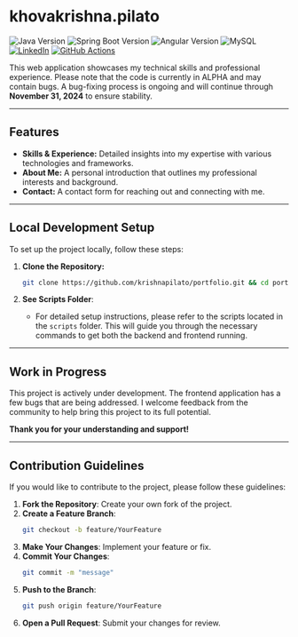 
# khovakrishna.pilato

![Java Version](https://img.shields.io/badge/Java-21.0.5-blue?style=flat&logo=java)
![Spring Boot Version](https://img.shields.io/badge/Spring%20Boot-3.3.5-brightgreen?style=flat&logo=spring-boot)
![Angular Version](https://img.shields.io/badge/Angular-19.0.0-red?style=flat&logo=angular)
![MySQL](https://img.shields.io/badge/MySQL-9.1.0-blue?style=flat&logo=mysql)
[![LinkedIn](https://img.shields.io/badge/LinkedIn-blue?style=flat&logo=linkedin)](https://www.linkedin.com/in/khovakrishnapilato)
[![GitHub Actions](https://github.com/krishnapilato/portfolio/actions/workflows/github-actions.yml/badge.svg)](https://github.com/krishnapilato/portfolio/actions)

This web application showcases my technical skills and professional experience. Please note that the code is currently in ALPHA and may contain bugs. A bug-fixing process is ongoing and will continue through **November 31, 2024** to ensure stability.

---

## Features

- **Skills & Experience:** Detailed insights into my expertise with various technologies and frameworks.
- **About Me:** A personal introduction that outlines my professional interests and background.
- **Contact:** A contact form for reaching out and connecting with me.

---

## Local Development Setup

To set up the project locally, follow these steps:

1. **Clone the Repository:**
   ```bash
   git clone https://github.com/krishnapilato/portfolio.git && cd portfolio && git checkout dev
   ```

2. **See Scripts Folder**:
   - For detailed setup instructions, please refer to the scripts located in the `scripts` folder. This will guide you through the necessary commands to get both the backend and frontend running.

---

## Work in Progress

This project is actively under development. The frontend application has a few bugs that are being addressed. I welcome feedback from the community to help bring this project to its full potential.

**Thank you for your understanding and support!**

---

## Contribution Guidelines

If you would like to contribute to the project, please follow these guidelines:

1. **Fork the Repository**: Create your own fork of the project.
2. **Create a Feature Branch**: 
   ```bash
   git checkout -b feature/YourFeature
   ```
3. **Make Your Changes**: Implement your feature or fix.
4. **Commit Your Changes**: 
   ```bash
   git commit -m "message"
   ```
5. **Push to the Branch**: 
   ```bash
   git push origin feature/YourFeature
   ```
6. **Open a Pull Request**: Submit your changes for review.
